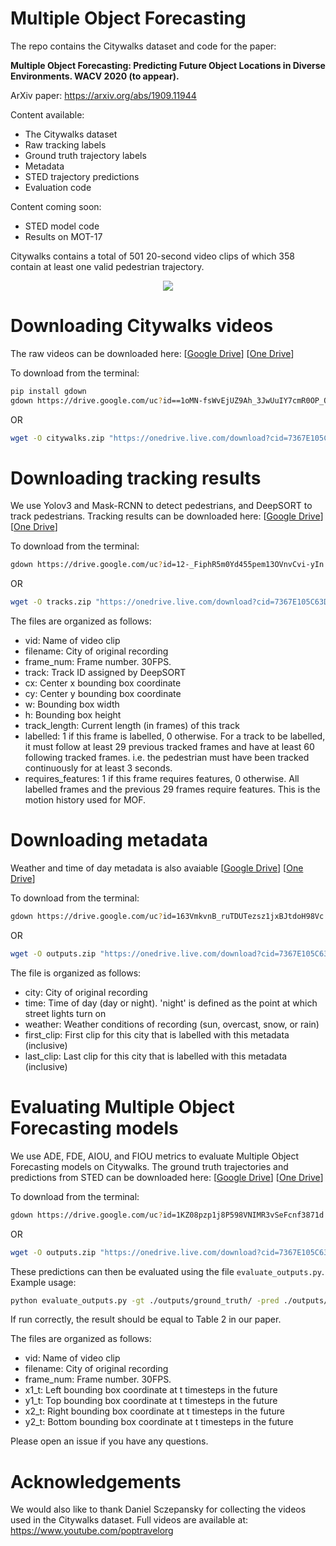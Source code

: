 # Multiple Object Forecasting

The repo contains the Citywalks dataset and code for the paper: 

**Multiple Object Forecasting: Predicting Future Object Locations in Diverse Environments. WACV 2020 (to appear).**

ArXiv paper:   https://arxiv.org/abs/1909.11944

Content available:

- The Citywalks dataset
- Raw tracking labels
- Ground truth trajectory labels
- Metadata
- STED trajectory predictions
- Evaluation code

Content coming soon:

- STED model code
- Results on MOT-17

Citywalks contains a total of 501 20-second video clips of which 358 contain at least one valid pedestrian trajectory.  

<p align="center"> 
<img src="citywalks.gif">
</p>


# Downloading Citywalks videos
The raw videos can be downloaded here: [[Google Drive](https://drive.google.com/open?id=1oMN-fsWvEjUZ9Ah_3JwUuIY7cmR0OP_Q)] 
[[One Drive](https://1drv.ms/u/s!AlCsPcYF4WdzjGVQzrAPeteUH4rS?e=tET0GY)]

To download from the terminal:
```bash
pip install gdown
gdown https://drive.google.com/uc?id==1oMN-fsWvEjUZ9Ah_3JwUuIY7cmR0OP_Q
```
OR 
```bash
wget -O citywalks.zip "https://onedrive.live.com/download?cid=7367E105C63DAC50&resid=7367E105C63DAC50%211637&authkey=AJmkgXYpBLsX-CM"
```

# Downloading tracking results

We use Yolov3 and Mask-RCNN to detect pedestrians, and DeepSORT to track pedestrians. Tracking results can be downloaded here: [[Google Drive](https://drive.google.com/open?id=12-_FiphR5m0Yd455pem13OVnvCvi-yIn)] [[One Drive](https://onedrive.live.com/?authkey=%21AJvssSoCKvoJ2ew&cid=7367E105C63DAC50&id=7367E105C63DAC50%211635&parId=root&action=locate)]

To download from the terminal:
```bash
gdown https://drive.google.com/uc?id=12-_FiphR5m0Yd455pem13OVnvCvi-yIn
```
OR 
```bash
wget -O tracks.zip "https://onedrive.live.com/download?cid=7367E105C63DAC50&resid=7367E105C63DAC50%211635&authkey=AOlVtKFP76Rhn90"
```

The files are organized as follows:

- vid: Name of video clip
- filename: City of original recording
- frame_num: Frame number. 30FPS.
- track: Track ID assigned by DeepSORT
- cx: Center x bounding box coordinate
- cy: Center y bounding box coordinate
- w: Bounding box width
- h: Bounding box height
- track_length: Current length (in frames) of this track
- labelled: 1 if this frame is labelled, 0 otherwise. For a track to be labelled, it must follow at least 29 previous tracked frames and have at least 60 following tracked frames. i.e. the pedestrian must have been tracked continuously for at least 3 seconds.
- requires_features: 1 if this frame requires features, 0 otherwise. All labelled frames and the previous 29 frames require features. This is the motion history used for MOF.

# Downloading metadata

Weather and time of day metadata is also avaiable [[Google Drive](https://drive.google.com/open?id=163VmkvnB_ruTDUTezsz1jxBJtdoH98Vc)] [[One Drive](https://1drv.ms/u/s!AlCsPcYF4WdzjGacBbIcCK9Xxsda?e=ty0LlL)]

To download from the terminal:
```bash
gdown https://drive.google.com/uc?id=163VmkvnB_ruTDUTezsz1jxBJtdoH98Vc
```
OR 
```bash
wget -O outputs.zip "https://onedrive.live.com/download?cid=7367E105C63DAC50&resid=7367E105C63DAC50%211638&authkey=ALMIImBBNMMCP88"
```

The file is organized as follows:
- city: City of original recording
- time: Time of day (day or night). 'night' is defined as the point at which street lights turn on
- weather: Weather conditions of recording (sun, overcast, snow, or rain)
- first_clip: First clip for this city that is labelled with this metadata (inclusive)
- last_clip: Last clip for this city that is labelled with this metadata (inclusive)


# Evaluating Multiple Object Forecasting models

We use ADE, FDE, AIOU, and FIOU metrics to evaluate Multiple Object Forecasting models on Citywalks. The ground truth trajectories and predictions from STED can be downloaded here: [[Google Drive](https://drive.google.com/open?id=1KZ08pzp1j8P598VNIMR3vSeFcnf3871d)] [[One Drive](https://1drv.ms/u/s!AlCsPcYF4WdzjGTxFjuPdOkhb-4p?e=3nylt1)]

To download from the terminal:
```bash
gdown https://drive.google.com/uc?id=1KZ08pzp1j8P598VNIMR3vSeFcnf3871d
```
OR 
```bash
wget -O outputs.zip "https://onedrive.live.com/download?cid=7367E105C63DAC50&resid=7367E105C63DAC50%211636&authkey=AFNJWoXVjzfuNVI"
```

These predictions can then be evaluated using the file ```evaluate_outputs.py```. Example usage:

```bash
python evaluate_outputs.py -gt ./outputs/ground_truth/ -pred ./outputs/sted/
``` 

If run correctly, the result should be equal to Table 2 in our paper.

The files are organized as follows:
- vid: Name of video clip
- filename: City of original recording
- frame_num: Frame number. 30FPS.
- x1_t: Left bounding box coordinate at t timesteps in the future
- y1_t: Top bounding box coordinate at t timesteps in the future
- x2_t: Right bounding box coordinate at t timesteps in the future
- y2_t: Bottom bounding box coordinate at t timesteps in the future


Please open an issue if you have any questions.

# Acknowledgements
We would also like to thank Daniel Sczepansky for collecting the videos used in the Citywalks dataset. Full videos are available at: https://www.youtube.com/poptravelorg
